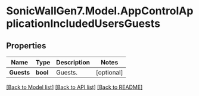 # SonicWallGen7.Model.AppControlApplicationIncludedUsersGuests

## Properties

Name | Type | Description | Notes
------------ | ------------- | ------------- | -------------
**Guests** | **bool** | Guests. | [optional] 

[[Back to Model list]](../README.md#documentation-for-models) [[Back to API list]](../README.md#documentation-for-api-endpoints) [[Back to README]](../README.md)

